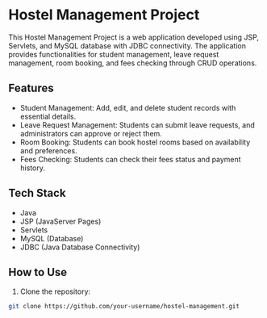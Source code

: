 # Hostel Management Project

This Hostel Management Project is a web application developed using JSP, Servlets, and MySQL database with JDBC connectivity. The application provides functionalities for student management, leave request management, room booking, and fees checking through CRUD operations.

## Features

- Student Management: Add, edit, and delete student records with essential details.
- Leave Request Management: Students can submit leave requests, and administrators can approve or reject them.
- Room Booking: Students can book hostel rooms based on availability and preferences.
- Fees Checking: Students can check their fees status and payment history.

## Tech Stack

- Java
- JSP (JavaServer Pages)
- Servlets
- MySQL (Database)
- JDBC (Java Database Connectivity)

## How to Use

1. Clone the repository:

```bash
git clone https://github.com/your-username/hostel-management.git
